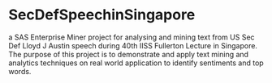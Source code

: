 # SecDefSpeechinSingapore

a SAS Enterprise Miner project for analysing and mining text from US Sec Def Lloyd J Austin speech during 40th IISS Fullerton Lecture in Singapore. The purpose of this project is to demonstrate and apply text mining and analytics techniques on real world application to identify sentiments and top words.
